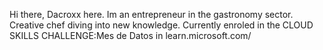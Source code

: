 Hi there, Dacroxx here.
Im an entrepreneur in the gastronomy sector.
Creative chef diving into new knowledge.
Currently enroled in the CLOUD SKILLS CHALLENGE:Mes de Datos in learn.microsoft.com/
